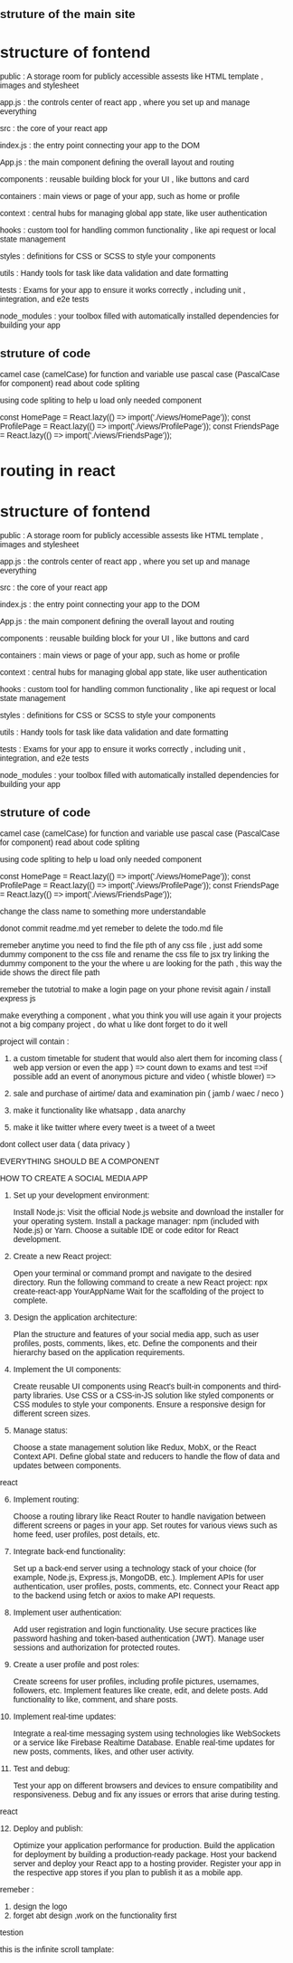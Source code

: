 ## struture of the main site

# structure of fontend

public : A storage room for publicly accessible assests like HTML template , images and stylesheet

app.js : the controls center of react app , where you set up and manage everything

src : the core of your react app

index.js : the entry point connecting your app to the DOM

App.js : the main component defining the overall layout and routing

components : reusable building block for your UI , like buttons and card

containers : main views or page of your app, such as home or profile

context : central hubs for managing global app state, like user authentication

hooks : custom tool for handling common functionality , like api request or local state management

styles : definitions for CSS or SCSS to style your components

utils : Handy tools for task like data validation and date formatting

tests : Exams for your app to ensure it works correctly , including unit , integration, and e2e tests

node_modules : your toolbox filled with automatically installed dependencies for building your app

## struture of code

camel case (camelCase) for function and variable
use pascal case (PascalCase for component)
read about code spliting

using code spliting to help u load only needed component

const HomePage = React.lazy(() => import('./views/HomePage'));
const ProfilePage = React.lazy(() => import('./views/ProfilePage'));
const FriendsPage = React.lazy(() => import('./views/FriendsPage'));

# routing in react

# structure of fontend

public : A storage room for publicly accessible assests like HTML template , images and stylesheet

app.js : the controls center of react app , where you set up and manage everything

src : the core of your react app

index.js : the entry point connecting your app to the DOM

App.js : the main component defining the overall layout and routing

components : reusable building block for your UI , like buttons and card

containers : main views or page of your app, such as home or profile

context : central hubs for managing global app state, like user authentication

hooks : custom tool for handling common functionality , like api request or local state management

styles : definitions for CSS or SCSS to style your components

utils : Handy tools for task like data validation and date formatting

tests : Exams for your app to ensure it works correctly , including unit , integration, and e2e tests

node_modules : your toolbox filled with automatically installed dependencies for building your app

## struture of code

camel case (camelCase) for function and variable
use pascal case (PascalCase for component)
read about code spliting

using code spliting to help u load only needed component

const HomePage = React.lazy(() => import('./views/HomePage'));
const ProfilePage = React.lazy(() => import('./views/ProfilePage'));
const FriendsPage = React.lazy(() => import('./views/FriendsPage'));

change the class name to something more understandable

donot commit readme.md yet
remeber to delete the todo.md file

remeber anytime you need to find the file pth of any css file , just add some dummy component to the css file and rename the css file to jsx try linking the dummy component to the your the where u are looking for the path , this way the ide shows the direct file path

remeber the tutotrial to make a login page on your phone revisit again / install express js

make everything a component , what you think you will use again
it your projects not a big company project , do what u like dont forget to do it well

project will contain :

1. a custom timetable for student that would also alert them for incoming class ( web app version or even the app )
   => count down to exams and test
   =>if possible add an event of anonymous picture and video ( whistle blower)
   =>

2. sale and purchase of airtime/ data and examination pin ( jamb / waec / neco )

3. make it functionality like whatsapp , data anarchy

5) make it like twitter where every tweet is a tweet of a tweet

dont collect user data ( data privacy )

EVERYTHING SHOULD BE A COMPONENT

HOW TO CREATE A SOCIAL MEDIA APP

1. Set up your development environment:

   Install Node.js: Visit the official Node.js website and download the installer for your operating system.
   Install a package manager: npm (included with Node.js) or Yarn.
   Choose a suitable IDE or code editor for React development.

2. Create a new React project:

   Open your terminal or command prompt and navigate to the desired directory.
   Run the following command to create a new React project: npx create-react-app YourAppName
   Wait for the scaffolding of the project to complete.

3. Design the application architecture:

   Plan the structure and features of your social media app, such as user profiles, posts, comments, likes, etc.
   Define the components and their hierarchy based on the application requirements.

4. Implement the UI components:

   Create reusable UI components using React's built-in components and third-party libraries.
   Use CSS or a CSS-in-JS solution like styled components or CSS modules to style your components.
   Ensure a responsive design for different screen sizes.

5. Manage status:

   Choose a state management solution like Redux, MobX, or the React Context API.
   Define global state and reducers to handle the flow of data and updates between components.

react

6. Implement routing:

   Choose a routing library like React Router to handle navigation between different screens or pages in your app.
   Set routes for various views such as home feed, user profiles, post details, etc.

7. Integrate back-end functionality:

   Set up a back-end server using a technology stack of your choice (for example, Node.js, Express.js, MongoDB, etc.).
   Implement APIs for user authentication, user profiles, posts, comments, etc.
   Connect your React app to the backend using fetch or axios to make API requests.

8. Implement user authentication:

   Add user registration and login functionality.
   Use secure practices like password hashing and token-based authentication (JWT).
   Manage user sessions and authorization for protected routes.

9. Create a user profile and post roles:

   Create screens for user profiles, including profile pictures, usernames, followers, etc.
   Implement features like create, edit, and delete posts.
   Add functionality to like, comment, and share posts.

10. Implement real-time updates:

    Integrate a real-time messaging system using technologies like WebSockets or a service like Firebase Realtime Database.
    Enable real-time updates for new posts, comments, likes, and other user activity.

11. Test and debug:

    Test your app on different browsers and devices to ensure compatibility and responsiveness.
    Debug and fix any issues or errors that arise during testing.

react

12. Deploy and publish:

    Optimize your application performance for production.
    Build the application for deployment by building a production-ready package.
    Host your backend server and deploy your React app to a hosting provider.
    Register your app in the respective app stores if you plan to publish it as a mobile app.

remeber :

1. design the logo
2. forget abt design ,work on the functionality first

testion

this is the infinite scroll tamplate:

<!DOCTYPE html>
<html lang="en">
<head>
  <meta charset="UTF-8">
  <meta name="viewport" content="width=device-width, initial-scale=1.0">
  <title>Static Scroll Content Feed</title>
  <style>
    body {
      font-family: Arial, sans-serif;
      margin: 0;
      padding: 0;
    }

    #feed-container {
      max-width: 600px;
      margin: 20px auto;
      padding: 10px;
      border: 1px solid #ccc;
      box-shadow: 0 0 10px rgba(0, 0, 0, 0.1);
    }

    .post-container {
      border: 1px solid #ddd;
      border-radius: 8px;
      margin-bottom: 15px;
      padding: 15px;
    }

    .post-container img {
      max-width: 100%;
      height: auto;
      border-radius: 4px;
      margin-bottom: 10px;
    }

    .post-container p {
      margin: 0;
    }

  </style>
</head>
<body>

<div id="feed-container"></div>

<script>
  const feedContainer = document.getElementById('feed-container');
  let page = 1;

  const fetchNewContent = async () => {
    try {
      const response = await fetch(`https://jsonplaceholder.typicode.com/posts?_page=${page}&_limit=5`);
      const data = await response.json();

      if (data.length > 0) {
        data.forEach(post => {
          const postContainer = document.createElement('div');
          postContainer.className = 'post-container';
          postContainer.innerHTML = `
            <h2>${post.title}</h2>
            <p>${post.body}</p>
          `;

          feedContainer.appendChild(postContainer);
        });

        page++;
      }
    } catch (error) {
      console.error('Error fetching new content:', error);
    }
  };

  // Initial fetch
  fetchNewContent();

  // Infinite scroll
  window.addEventListener('scroll', () => {
    const { scrollTop, clientHeight, scrollHeight } = document.documentElement;
    if (scrollTop + clientHeight >= scrollHeight - 10) {
      fetchNewContent();
    }
  });
</script>

</body>
</html>
